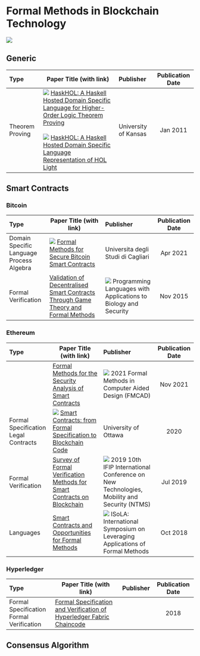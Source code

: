 # Formal Methods in Blockchain Technology
![](https://img.shields.io/badge/-Ph.D.-gold) 

## Generic 

|     Type     |       Paper Title (with link)       |     Publisher       |     Publication Date     | 
|:-------------|--------------------------------------|:--------------------|:------------------------:|
| Theorem Proving | ![](https://img.shields.io/badge/-PG-darkblue) [HaskHOL: A Haskell Hosted Domain Specific Language for Higher-Order Logic Theorem Proving](https://kuscholarworks.ku.edu/entities/publication/ebb76ee7-f3c8-4288-a1f1-000ac1d7abd1) <br/> <br/> ![](https://img.shields.io/badge/-Publication-darkblue)  [HaskHOL: A Haskell Hosted Domain Specific Language Representation of HOL Light](https://www.researchgate.net/profile/Perry-Alexander/publication/228919918_HaskHOL_A_Haskell_Hosted_Domain_Specific_Language_Representation_of_HOL_Light/links/00b4952af7d748e235000000/HaskHOL-A-Haskell-Hosted-Domain-Specific-Language-Representation-of-HOL-Light.pdf) | University of Kansas | Jan 2011 |

## Smart Contracts

### Bitcoin

|     Type     |       Paper Title (with link)       |     Publisher      |     Publication Date     | 
|:-------------|-------------------------------------|:--------------------|:------------------------:|
|  Domain Specific Language <br/> Process Algebra | ![](https://img.shields.io/badge/-Ph.D.-darkblue) [Formal Methods for Secure Bitcoin Smart Contracts](https://tesidottorato.depositolegale.it/bitstream/20.500.14242/70735/1/tesi%20di%20dottorato_stefano%20lande.pdf) | Universita degli Studi di Cagliari | Apr 2021 | 
| Formal Verification | [Validation of Decentralised Smart Contracts Through Game Theory and Formal Methods](https://arpi.unipi.it/bitstream/11568/764349/5/bHalo_Degano2015.pdf) | ![](https://img.shields.io/badge/-Springer-blue) Programming Languages with Applications to Biology and Security | Nov 2015 | 

### Ethereum 

|     Type     |       Paper Title (with link)       |     Publisher      |     Publication Date     | 
|:-------------|-------------------------------------|:--------------------|:------------------------:|
|   | [Formal Methods for the Security Analysis of Smart Contracts](https://ieeexplore.ieee.org/abstract/document/9617687) | ![](https://img.shields.io/badge/-IEEE-blue) 2021 Formal Methods in Computer Aided Design (FMCAD) | Nov 2021 | 
| Formal Specification <br/> Legal Contracts | ![](https://img.shields.io/badge/-PG-darkblue) [Smart Contracts: from Formal Specification to Blockchain Code](https://ruor.uottawa.ca/server/api/core/bitstreams/730b93ae-6793-402e-a0c5-8a132defcb4d/content) | University of Ottawa | 2020 | 
| Formal Verification  | [Survey of Formal Verification Methods for Smart Contracts on Blockchain](https://ieeexplore.ieee.org/document/8763832) | ![](https://img.shields.io/badge/-IEEE-blue) 2019 10th IFIP International Conference on New Technologies, Mobility and Security (NTMS) | Jul 2019 | 
| Languages | [Smart Contracts and Opportunities for Formal Methods](https://par.nsf.gov/servlets/purl/10098553) | ![](https://img.shields.io/badge/-Springer-blue) ISoLA: International Symposium on Leveraging Applications of Formal Methods | Oct 2018 | 

### Hyperledger
|     Type     |       Paper Title (with link)       |     Publisher      |     Publication Date     | 
|:-------------|-------------------------------------|:--------------------|:------------------------:|
| Formal Specification <br/> Formal Verification | [Formal Specification and Verification of Hyperledger Fabric Chaincode]() | | 2018 | 


## Consensus Algorithm
